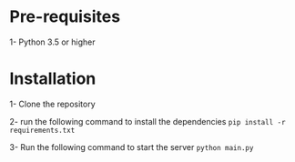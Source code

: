 # Pre-requisites
1- Python 3.5 or higher

# Installation
1- Clone the repository


2- run the following command to install the dependencies
```pip install -r requirements.txt```

3- Run the following command to start the server
```python main.py```

